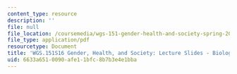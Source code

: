 ```yaml
---
content_type: resource
description: ''
file: null
file_location: /coursemedia/wgs-151-gender-health-and-society-spring-2016/6633a6510090afe11bfc8b7b3e4e1bba_MITWGS_151S16_Week1.pdf
file_type: application/pdf
resourcetype: Document
title: 'WGS.151S16 Gender, Health, and Society: Lecture Slides - Biology, History'
uid: 6633a651-0090-afe1-1bfc-8b7b3e4e1bba
---
```

